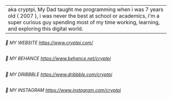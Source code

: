 <table>
  <tr><td>aka cryptpi, My Dad taught me programming when i was 7 years old ( 2007 ), i was never the best at school or academics, i'm a super curious guy spending most of my time working, learning, and exploring this digital world.</td></tr>
</table>

###### 🌟 MY WEBSITE https://www.cryptpi.com/ 
###### 🌟 MY BEHANCE https://www.behance.net/cryptpi
###### 🌟 MY DRIBBBLE https://www.dribbble.com/cryptpi
###### 🌟 MY INSTAGRAM https://www.instagram.com/cryptpi


